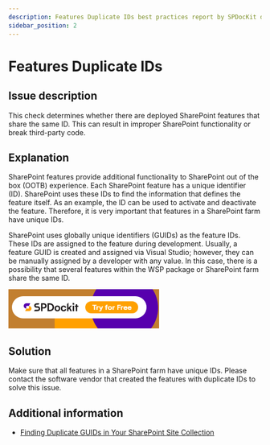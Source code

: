 ```yaml
---
description: Features Duplicate IDs best practices report by SPDocKit determines whether there are deployed SharePoint features that share the same ID.
sidebar_position: 2
---
```


# Features Duplicate IDs

## Issue description

This check determines whether there are deployed SharePoint features that share the same ID. This can result in improper SharePoint functionality or break third-party code.

## Explanation

SharePoint features provide additional functionality to SharePoint out of the box \(OOTB\) experience. Each SharePoint feature has a unique identifier \(ID\). SharePoint uses these IDs to find the information that defines the feature itself. As an example, the ID can be used to activate and deactivate the feature. Therefore, it is very important that features in a SharePoint farm have unique IDs.

SharePoint uses globally unique identifiers \(GUIDs\) as the feature IDs. These IDs are assigned to the feature during development. Usually, a feature GUID is created and assigned via Visual Studio; however, they can be manually assigned by a developer with any value. In this case, there is a possibility that several features within the WSP package or SharePoint farm share the same ID.

[![Download SPDocKit](../../static/img/spdockit-download.png)](http://bit.ly/2US0Zna)

## Solution

Make sure that all features in a SharePoint farm have unique IDs. Please contact the software vendor that created the features with duplicate IDs to solve this issue.

## Additional information

* [Finding Duplicate GUIDs in Your SharePoint Site Collection](https://sharepointinterface.com/2011/04/03/finding-duplicate-guids-in-your-sharepoint-site-collection/)


